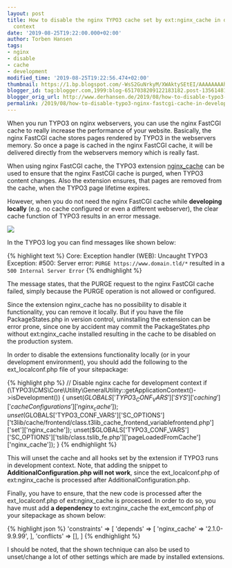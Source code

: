 ```yaml
---
layout: post
title: How to disable the nginx TYPO3 cache set by ext:nginx_cache in development
  context
date: '2019-08-25T19:22:00.000+02:00'
author: Torben Hansen
tags:
- nginx
- disable
- cache
- development
modified_time: '2019-08-25T19:22:56.474+02:00'
thumbnail: https://1.bp.blogspot.com/-WsS2GuNrkyM/XWAktySEtEI/AAAAAAAAhNY/2DsjokFgW94GKihzfvarCMVA9WtIN2LeQCLcBGAs/s72-c/typo3-cache.png
blogger_id: tag:blogger.com,1999:blog-6517038209122183182.post-1356148107491560920
blogger_orig_url: http://www.derhansen.de/2019/08/how-to-disable-typo3-nginx-fastcgi-cache-in-development.html
permalink: /2019/08/how-to-disable-typo3-nginx-fastcgi-cache-in-development.html
---
```


When you run TYPO3 on nginx webservers, you can use the nginx FastCGI cache to really increase the performance of your
website. Basically, the nginx FastCGI cache stores pages rendered by TYPO3 in the webservers memory. So once a page is
cached in the nginx FastCGI cache, it will be delivered directly from the webservers memory which is really fast.

When using nginx FastCGI cache, the TYPO3 extension [nginx\_cache](https://extensions.typo3.org/extension/nginx_cache/)
can be used to ensure that the nginx FastCGI cache is purged, when TYPO3 content changes. Also the extension ensures,
that pages are removed from the cache, when the TYPO3 page lifetime expires.

However, when you do not need the nginx FastCGI cache while **developing locally** (e.g. no cache configured or even a
different webserver), the clear cache function of TYPO3 results in an error message.

![](/assets/images/2019-08-25/image1.png)

In the TYPO3 log you can find messages like shown below:

{% highlight text %}
Core: Exception handler (WEB): Uncaught TYPO3 Exception: #500: 
Server error: `PURGE https://www.domain.tld/*` resulted in a `500 Internal Server Error`
{% endhighlight %}

The message states, that the PURGE request to the nginx FastCGI cache failed, simply because the PURGE operation is not
allowed or configured.

Since the extension nginx\_cache has no possibility to disable it functionality, you can remove it locally. But if you
have the file PackageStates.php in version control, uninstalling the extension can be error prone, since one by accident
may commit the PackageStates.php without ext:nginx\_cache installed resulting in the cache to be disabled on the
production system.

In order to disable the extensions functionality locally (or in your development environment), you should add the
following to the ext\_localconf.php file of your sitepackage:

{% highlight php %}
// Disable nginx cache for development context
if (\TYPO3\CMS\Core\Utility\GeneralUtility::getApplicationContext()->isDevelopment()) {
    unset($GLOBALS['TYPO3_CONF_VARS']['SYS']['caching']['cacheConfigurations']['nginx_cache']);
    unset($GLOBALS['TYPO3_CONF_VARS']['SC_OPTIONS']['t3lib/cache/frontend/class.t3lib_cache_frontend_variablefrontend.php']['set']['nginx_cache']);
    unset($GLOBALS['TYPO3_CONF_VARS']['SC_OPTIONS']['tslib/class.tslib_fe.php']['pageLoadedFromCache']['nginx_cache']);
}
{% endhighlight %}

This will unset the cache and all hooks set by the extension if TYPO3 runs in development context. Note, that adding the
snippet to **AdditionalConfiguration.php will not work**, since the ext\_localconf.php of ext:nginx\_cache is processed
after AdditionalConfiguration.php.

Finally, you have to ensure, that the new code is processed after the ext\_localconf.php of ext:nginx\_cache is
processed. In order to do so, you have must add **a dependency** to ext:nginx\_cache the ext\_emconf.php of your
sitepackage as shown below:

{% highlight json %}
  'constraints' => [
      'depends' => [
          'nginx_cache' => '2.1.0-9.9.99',
      ],
      'conflicts' => [],
  ]
{% endhighlight %}

I should be noted, that the shown technique can also be used to unset/change a lot of other settings which are made by
installed extensions.